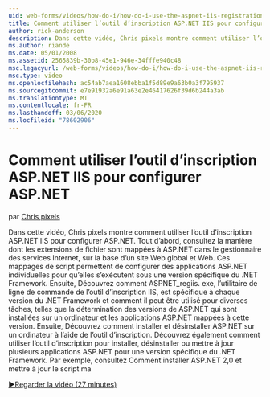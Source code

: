 ```yaml
---
uid: web-forms/videos/how-do-i/how-do-i-use-the-aspnet-iis-registration-tool-to-configure-aspnet
title: Comment utiliser l’outil d’inscription ASP.NET IIS pour configurer ASP.NET | Microsoft Docs
author: rick-anderson
description: Dans cette vidéo, Chris pixels montre comment utiliser l’outil d’inscription ASP.NET IIS pour configurer ASP.NET. Tout d’abord, voir comment les extensions de fichier sont mappées à ASP.NET dans le...
ms.author: riande
ms.date: 05/01/2008
ms.assetid: 2565839b-30b8-45e1-946e-34fffe940c48
msc.legacyurl: /web-forms/videos/how-do-i/how-do-i-use-the-aspnet-iis-registration-tool-to-configure-aspnet
msc.type: video
ms.openlocfilehash: ac54ab7aea1608ebba1f5d89e9a63b0a3f795937
ms.sourcegitcommit: e7e91932a6e91a63e2e46417626f39d6b244a3ab
ms.translationtype: MT
ms.contentlocale: fr-FR
ms.lasthandoff: 03/06/2020
ms.locfileid: "78602906"
---
```

# <a name="how-do-i-use-the-aspnet-iis-registration-tool-to-configure-aspnet"></a>Comment utiliser l’outil d’inscription ASP.NET IIS pour configurer ASP.NET

par [Chris pixels](https://twitter.com/chrispels)

Dans cette vidéo, Chris pixels montre comment utiliser l’outil d’inscription ASP.NET IIS pour configurer ASP.NET. Tout d’abord, consultez la manière dont les extensions de fichier sont mappées à ASP.NET dans le gestionnaire des services Internet, sur la base d’un site Web global et Web. Ces mappages de script permettent de configurer des applications ASP.NET individuelles pour qu’elles s’exécutent sous une version spécifique du .NET Framework. Ensuite, Découvrez comment ASPNET\_regiis. exe, l’utilitaire de ligne de commande de l’outil d’inscription IIS, est spécifique à chaque version du .NET Framework et comment il peut être utilisé pour diverses tâches, telles que la détermination des versions de ASP.NET qui sont installées sur un ordinateur et les applications ASP.NET mappées à cette version. Ensuite, Découvrez comment installer et désinstaller ASP.NET sur un ordinateur à l’aide de l’outil d’inscription. Découvrez également comment utiliser l’outil d’inscription pour installer, désinstaller ou mettre à jour plusieurs applications ASP.NET pour une version spécifique du .NET Framework. Par exemple, consultez Comment installer ASP.NET 2,0 et mettre à jour le script ma

[&#9654;Regarder la vidéo (27 minutes)](https://channel9.msdn.com/Blogs/ASP-NET-Site-Videos/how-do-i-use-the-aspnet-iis-registration-tool-to-configure-aspnet)
